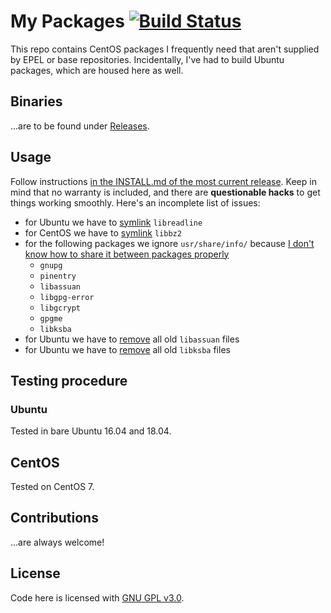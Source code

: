 # My Packages [![Build Status](https://travis-ci.com/smaslennikov/packages.svg?branch=master)](https://travis-ci.com/smaslennikov/packages)

This repo contains CentOS packages I frequently need that aren't supplied by EPEL or base repositories. Incidentally, I've had to build Ubuntu packages, which are housed here as well.

## Binaries

...are to be found under [Releases](https://github.com/smaslennikov/packages/releases).

## Usage

Follow instructions [in the INSTALL.md of the most current release](https://github.com/smaslennikov/packages/releases). Keep in mind that no warranty is included, and there are **questionable hacks** to get things working smoothly. Here's an incomplete list of issues:

- for Ubuntu we have to [symlink](gnupg/ubuntu-post-install#L5) `libreadline`
- for CentOS we have to [symlink](gnupg/centos-post-install#L4) `libbz2`
- for the following packages we ignore `usr/share/info/` because [I don't know how to share it between packages properly](https://github.com/bernd/fpm-cookery/issues/205)
    - `gnupg`
    - `pinentry`
    - `libassuan`
    - `libgpg-error`
    - `libgcrypt`
    - `gpgme`
    - `libksba`
- for Ubuntu we have to [remove](libassuan/post-install#L3) all old `libassuan` files
- for Ubuntu we have to [remove](libksba/post-install#L3) all old `libksba` files

## Testing procedure

### Ubuntu

Tested in bare Ubuntu 16.04 and 18.04.

## CentOS

Tested on CentOS 7.

## Contributions

...are always welcome!

## License

Code here is licensed with [GNU GPL v3.0](LICENSE).
